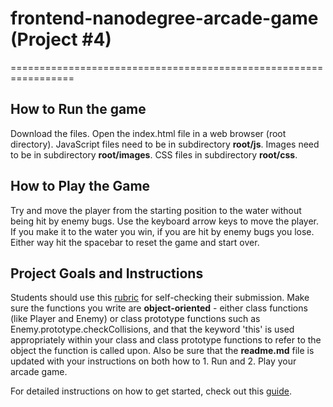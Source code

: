 # frontend-nanodegree-arcade-game (Project #4)
=================================================================
## How to Run the game
Download the files.  Open the index.html file in a web browser (root directory).  JavaScript files need to be in subdirectory **root/js**.  Images need to be in subdirectory **root/images**.  CSS files in subdirectory **root/css**.
## How to Play the Game
Try and move the player from the starting position to the water without being hit by enemy bugs.  Use the keyboard arrow keys to move the player.  If you make it to the water you win, if you are hit by enemy bugs you lose.  Either way hit the spacebar to reset the game and start over.
## Project Goals and Instructions
Students should use this [rubric](https://review.udacity.com/#!/projects/2696458597/rubric) for self-checking their submission. Make sure the functions you write are **object-oriented** - either class functions (like Player and Enemy) or class prototype functions such as Enemy.prototype.checkCollisions, and that the keyword 'this' is used appropriately within your class and class prototype functions to refer to the object the function is called upon. Also be sure that the **readme.md** file is updated with your instructions on both how to 1. Run and 2. Play your arcade game.

For detailed instructions on how to get started, check out this [guide](https://docs.google.com/document/d/1v01aScPjSWCCWQLIpFqvg3-vXLH2e8_SZQKC8jNO0Dc/pub?embedded=true).
